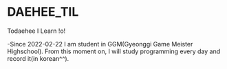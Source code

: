 # DAEHEE_TIL
Todaehee I Learn  !o!

  -Since 2022-02-22
  I am student in GGM(Gyeonggi Game Meister Highschool).
  From this moment on, I will study programming every day and record it(in korean^^).
